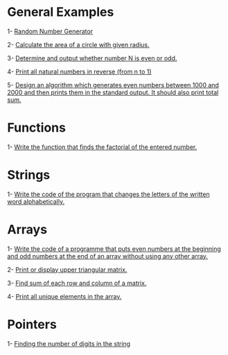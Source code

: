 # General Examples

1- [Random Number Generator](randomNumber.c)

2- [Calculate the area of a circle with given radius. ](circleArea.c)

3- [Determine and output whether number N is even or odd.](evenOrOdd.c)

4- [Print all natural numbers in reverse (from n to 1)](reverseNatural.c)

5- [Design an algorithm which generates even numbers between 1000 and 2000 and then prints them in the standard output. It should also print total sum.](reverseNatural.c)

# Functions

1- [Write the function that finds the factorial of the entered number.](Functions/factorial.c)

# Strings

1- [Write the code of the program that changes the letters of the written word alphabetically.](Strings/alphabet.c)

# Arrays

1- [Write the code of a programme that puts even numbers at the beginning and odd numbers at the end of an array without using any other array.](Arrays/evenAndOdd.c)

2- [Print or display upper triangular matrix.](Arrays/triangularMatrix.c)

3- [Find sum of each row and column of a matrix.](Arrays/sumRowAndColumn.c)

4- [Print all unique elements in the array.](Arrays/uniqueElements.c)

# Pointers

1- [Finding the number of digits in the string](Pointers/countNumbers.c)